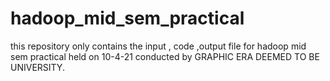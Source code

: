 # hadoop_mid_sem_practical
this repository only contains the input , code  ,output file for hadoop mid sem practical held on 10-4-21 conducted by GRAPHIC ERA DEEMED TO BE UNIVERSITY.
